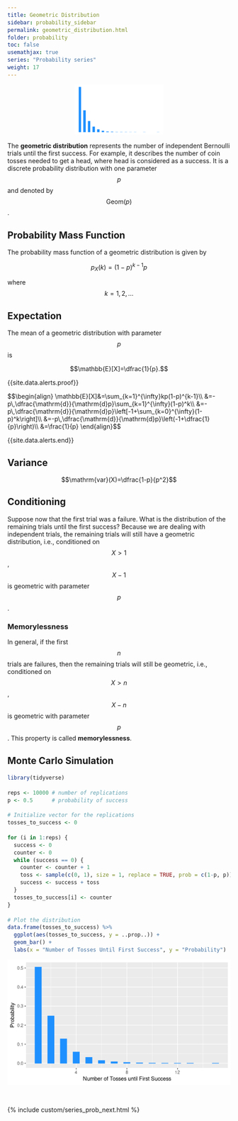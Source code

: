```yaml
---
title: Geometric Distribution
sidebar: probability_sidebar
permalink: geometric_distribution.html
folder: probability
toc: false
usemathjax: true
series: "Probability series"
weight: 17
---
```


<p align="center">
  <img src="images/prob/geom_dist.png" style="width:200px;height:auto;"/>
</p>

The **geometric distribution** represents the number of independent Bernoulli trials until the first success. For example, it describes the number of coin tosses needed to get a head, where head is considered as a success. It is a discrete probability distribution with one parameter $$p$$ and denoted by $$\mathrm{Geom}(p)$$.

## Probability Mass Function

The probability mass function of a geometric distribution is given by

$$p_X(k)=(1-p)^{k-1}p$$

where $$k=1,2,\ldots$$

## Expectation

The mean of a geometric distribution with parameter $$p$$ is

$$\mathbb{E}[X]=\dfrac{1}{p}.$$

{{site.data.alerts.proof}}
<p>
$$\begin{align}
\mathbb{E}[X]&=\sum_{k=1}^{\infty}kp(1-p)^{k-1}\\
&=-p\,\dfrac{\mathrm{d}}{\mathrm{d}p}\sum_{k=1}^{\infty}(1-p)^k\\
&=-p\,\dfrac{\mathrm{d}}{\mathrm{d}p}\left[-1+\sum_{k=0}^{\infty}(1-p)^k\right]\\
&=-p\,\dfrac{\mathrm{d}}{\mathrm{d}p}\left(-1+\dfrac{1}{p}\right)\\
&=\frac{1}{p}
\end{align}$$
</p>
{{site.data.alerts.end}}

## Variance

$$\mathrm{var}(X)=\dfrac{1-p}{p^2}$$

## Conditioning

Suppose now that the first trial was a failure. What is the distribution of the remaining trials until the first success? Because we are dealing with independent trials, the remaining trials will still have a geometric distribution, i.e., conditioned on $$X>1$$, $$X-1$$ is geometric with parameter $$p$$.

### Memorylessness

In general, if the first $$n$$ trials are failures, then the remaining trials will still be geometric, i.e., conditioned on $$X>n$$, $$X-n$$ is geometric with parameter $$p$$. This property is called **memorylessness**.

## Monte Carlo Simulation

```r
library(tidyverse)

reps <- 10000 # number of replications
p <- 0.5      # probability of success

# Initialize vector for the replications
tosses_to_success <- 0

for (i in 1:reps) {
  success <- 0
  counter <- 0
  while (success == 0) {
    counter <- counter + 1
    toss <- sample(c(0, 1), size = 1, replace = TRUE, prob = c(1-p, p))
    success <- success + toss
  }
  tosses_to_success[i] <- counter
}

# Plot the distribution
data.frame(tosses_to_success) %>%
  ggplot(aes(tosses_to_success, y = ..prop..)) +
  geom_bar() +
  labs(x = "Number of Tosses Until First Success", y = "Probability")
```

<p align="center">
  <img src="images/prob/geom_plot.png" style="width:600px;height:auto;"/>
</p>

<br>

{% include custom/series_prob_next.html %}
